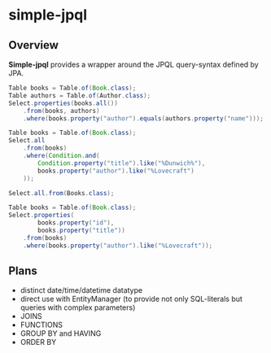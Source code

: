 # simple-jpql

## Overview

**Simple-jpql** provides a wrapper around the JPQL query-syntax defined by JPA.

```java
Table books = Table.of(Book.class);
Table authors = Table.of(Author.class);
Select.properties(books.all())
    .from(books, authors)
    .where(books.property("author").equals(authors.property("name")));
```

```java
Table books = Table.of(Book.class);
Select.all
    .from(books)
    .where(Condition.and(
        Condition.property("title").like("%Dunwich%"),
        books.property("author").like("%Lovecraft")
    ));
```

```java
Select.all.from(Books.class);
```

```java
Table books = Table.of(Book.class);
Select.properties(
        books.property("id"),
        books.property("title"))
    .from(books)
    .where(books.property("author").like("%Lovecraft"));
```
## Plans

- distinct date/time/datetime datatype
- direct use with EntityManager (to provide not only SQL-literals but queries with complex parameters)
- JOINS
- FUNCTIONS
- GROUP BY and HAVING
- ORDER BY
